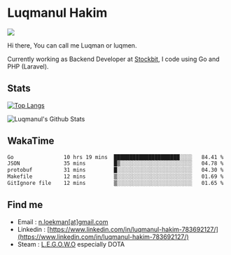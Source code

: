 
# Luqmanul Hakim

![](https://komarev.com/ghpvc/?username=luqman-v1)

Hi there, You can call me Luqman or luqmen.

Currently working as Backend Developer at [Stockbit](https://stockbit.com/), I code using Go and PHP (Laravel).
## Stats

[![Top Langs](https://github-readme-stats.vercel.app/api/top-langs/?username=luqman-v1&layout=compact)](https://github.com/anuraghazra/github-readme-stats)

![Luqmanul's Github Stats](https://github-readme-stats.vercel.app/api?username=luqman-v1&show_icons=true)


## WakaTime 

<!--START_SECTION:waka-->

```txt
Go                10 hrs 19 mins  █████████████████████░░░░   84.41 %
JSON              35 mins         █▒░░░░░░░░░░░░░░░░░░░░░░░   04.78 %
protobuf          31 mins         █░░░░░░░░░░░░░░░░░░░░░░░░   04.30 %
Makefile          12 mins         ▒░░░░░░░░░░░░░░░░░░░░░░░░   01.69 %
GitIgnore file    12 mins         ▒░░░░░░░░░░░░░░░░░░░░░░░░   01.65 %
```

<!--END_SECTION:waka-->


## Find me 

- Email : [n.loekman[at]gmail.com](mailto:n.loekman@gmail.com)
- Linkedin : [https://www.linkedin.com/in/luqmanul-hakim-783692127/](https://www.linkedin.com/in/luqmanul-hakim-783692127/)
- Steam : [L.E.G.O.W.O](https://steamcommunity.com/id/fuukmans) especially DOTA


